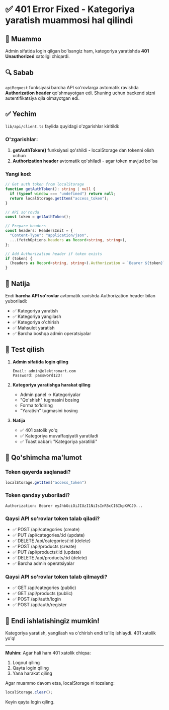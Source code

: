 # ✅ 401 Error Fixed - Kategoriya yaratish muammosi hal qilindi

## 🐛 Muammo

Admin sifatida login qilgan bo'lsangiz ham, kategoriya yaratishda **401 Unauthorized** xatoligi chiqardi.

## 🔍 Sabab

`apiRequest` funksiyasi barcha API so'rovlarga avtomatik ravishda **Authorization header** qo'shmayotgan edi. Shuning uchun backend sizni autentifikatsiya qila olmayotgan edi.

## ✅ Yechim

`lib/api/client.ts` faylida quyidagi o'zgarishlar kiritildi:

### O'zgarishlar:

1. **getAuthToken()** funksiyasi qo'shildi - localStorage dan tokenni olish uchun
2. **Authorization header** avtomatik qo'shiladi - agar token mavjud bo'lsa

### Yangi kod:

```typescript
// Get auth token from localStorage
function getAuthToken(): string | null {
  if (typeof window === "undefined") return null;
  return localStorage.getItem("access_token");
}

// API so'rovda
const token = getAuthToken();

// Prepare headers
const headers: HeadersInit = {
  "Content-Type": "application/json",
  ...(fetchOptions.headers as Record<string, string>),
};

// Add Authorization header if token exists
if (token) {
  (headers as Record<string, string>).Authorization = `Bearer ${token}`;
}
```

## 🎯 Natija

Endi **barcha API so'rovlar** avtomatik ravishda Authorization header bilan yuboriladi:

- ✅ Kategoriya yaratish
- ✅ Kategoriya yangilash
- ✅ Kategoriya o'chirish
- ✅ Mahsulot yaratish
- ✅ Barcha boshqa admin operatsiyalar

## 🧪 Test qilish

1. **Admin sifatida login qiling**
   ```
   Email: admin@elektromart.com
   Password: password123!
   ```

2. **Kategoriya yaratishga harakat qiling**
   - Admin panel → Kategoriyalar
   - "Qo'shish" tugmasini bosing
   - Forma to'ldiring
   - "Yaratish" tugmasini bosing

3. **Natija**
   - ✅ 401 xatolik yo'q
   - ✅ Kategoriya muvaffaqiyatli yaratiladi
   - ✅ Toast xabari: "Kategoriya yaratildi"

## 📝 Qo'shimcha ma'lumot

### Token qayerda saqlanadi?
```javascript
localStorage.getItem("access_token")
```

### Token qanday yuboriladi?
```
Authorization: Bearer eyJhbGciOiJIUzI1NiIsInR5cCI6IkpXVCJ9...
```

### Qaysi API so'rovlar token talab qiladi?
- ✅ POST /api/categories (create)
- ✅ PUT /api/categories/:id (update)
- ✅ DELETE /api/categories/:id (delete)
- ✅ POST /api/products (create)
- ✅ PUT /api/products/:id (update)
- ✅ DELETE /api/products/:id (delete)
- ✅ Barcha admin operatsiyalar

### Qaysi API so'rovlar token talab qilmaydi?
- ✅ GET /api/categories (public)
- ✅ GET /api/products (public)
- ✅ POST /api/auth/login
- ✅ POST /api/auth/register

## 🚀 Endi ishlatishingiz mumkin!

Kategoriya yaratish, yangilash va o'chirish endi to'liq ishlaydi. 401 xatolik yo'q!

---

**Muhim:** Agar hali ham 401 xatolik chiqsa:
1. Logout qiling
2. Qayta login qiling
3. Yana harakat qiling

Agar muammo davom etsa, localStorage ni tozalang:
```javascript
localStorage.clear();
```
Keyin qayta login qiling.
